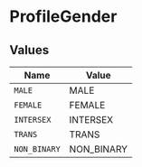 # ProfileGender


## Values

| Name         | Value        |
| ------------ | ------------ |
| `MALE`       | MALE         |
| `FEMALE`     | FEMALE       |
| `INTERSEX`   | INTERSEX     |
| `TRANS`      | TRANS        |
| `NON_BINARY` | NON_BINARY   |